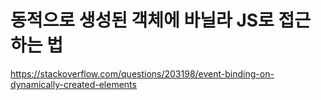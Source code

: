 # 동적으로 생성된 객체에 바닐라 JS로 접근하는 법

https://stackoverflow.com/questions/203198/event-binding-on-dynamically-created-elements



